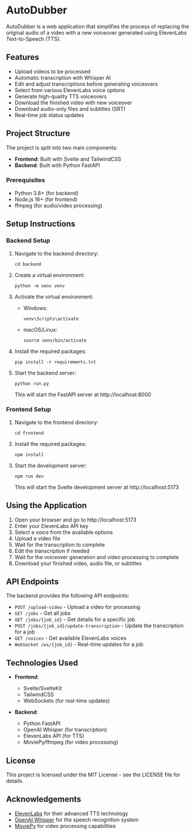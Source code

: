# AutoDubber

AutoDubber is a web application that simplifies the process of replacing the original audio of a video with a new voiceover generated using ElevenLabs Text-to-Speech (TTS).

## Features

- Upload videos to be processed
- Automatic transcription with Whisper AI
- Edit and adjust transcriptions before generating voiceovers
- Select from various ElevenLabs voice options
- Generate high-quality TTS voiceovers
- Download the finished video with new voiceover
- Download audio-only files and subtitles (SRT)
- Real-time job status updates

## Project Structure

The project is split into two main components:

- **Frontend**: Built with Svelte and TailwindCSS
- **Backend**: Built with Python FastAPI

### Prerequisites

- Python 3.8+ (for backend)
- Node.js 16+ (for frontend)
- ffmpeg (for audio/video processing)

## Setup Instructions

### Backend Setup

1. Navigate to the backend directory:
   ```
   cd backend
   ```

2. Create a virtual environment:
   ```
   python -m venv venv
   ```

3. Activate the virtual environment:
   - Windows:
     ```
     venv\Scripts\activate
     ```
   - macOS/Linux:
     ```
     source venv/bin/activate
     ```

4. Install the required packages:
   ```
   pip install -r requirements.txt
   ```

5. Start the backend server:
   ```
   python run.py
   ```
   This will start the FastAPI server at http://localhost:8000

### Frontend Setup

1. Navigate to the frontend directory:
   ```
   cd frontend
   ```

2. Install the required packages:
   ```
   npm install
   ```

3. Start the development server:
   ```
   npm run dev
   ```
   This will start the Svelte development server at http://localhost:5173

## Using the Application

1. Open your browser and go to http://localhost:5173
2. Enter your ElevenLabs API key
3. Select a voice from the available options
4. Upload a video file
5. Wait for the transcription to complete
6. Edit the transcription if needed
7. Wait for the voiceover generation and video processing to complete
8. Download your finished video, audio file, or subtitles

## API Endpoints

The backend provides the following API endpoints:

- `POST /upload-video` - Upload a video for processing
- `GET /jobs` - Get all jobs
- `GET /jobs/{job_id}` - Get details for a specific job
- `POST /jobs/{job_id}/update-transcription` - Update the transcription for a job
- `GET /voices` - Get available ElevenLabs voices
- `WebSocket /ws/{job_id}` - Real-time updates for a job

## Technologies Used

- **Frontend**:
  - Svelte/SvelteKit
  - TailwindCSS
  - WebSockets (for real-time updates)

- **Backend**:
  - Python FastAPI
  - OpenAI Whisper (for transcription)
  - ElevenLabs API (for TTS)
  - MoviePy/ffmpeg (for video processing)

## License

This project is licensed under the MIT License - see the LICENSE file for details.

## Acknowledgements

- [ElevenLabs](https://elevenlabs.io/) for their advanced TTS technology
- [OpenAI Whisper](https://github.com/openai/whisper) for the speech recognition system
- [MoviePy](https://zulko.github.io/moviepy/) for video processing capabilities 